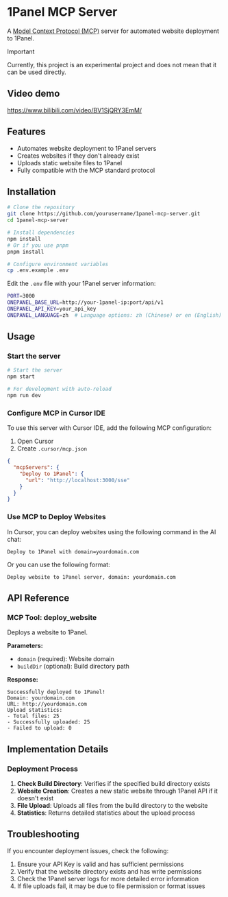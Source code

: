 # 1Panel MCP Server

A [Model Context Protocol (MCP)](https://modelcontextprotocol.io/) server for automated website deployment to 1Panel.

> [!IMPORTANT]
> Currently, this project is an experimental project and does not mean that it can be used directly.

## Video demo

<https://www.bilibili.com/video/BV1SjQRY3EmM/>

## Features

- Automates website deployment to 1Panel servers
- Creates websites if they don't already exist
- Uploads static website files to 1Panel
- Fully compatible with the MCP standard protocol

## Installation

```bash
# Clone the repository
git clone https://github.com/yourusername/1panel-mcp-server.git
cd 1panel-mcp-server

# Install dependencies
npm install
# Or if you use pnpm
pnpm install

# Configure environment variables
cp .env.example .env
```

Edit the `.env` file with your 1Panel server information:

```bash
PORT=3000
ONEPANEL_BASE_URL=http://your-1panel-ip:port/api/v1
ONEPANEL_API_KEY=your_api_key
ONEPANEL_LANGUAGE=zh  # Language options: zh (Chinese) or en (English)
```

## Usage

### Start the server

```bash
# Start the server
npm start

# For development with auto-reload
npm run dev
```

### Configure MCP in Cursor IDE

To use this server with Cursor IDE, add the following MCP configuration:

1. Open Cursor
2. Create `.cursor/mcp.json`

```json
{
  "mcpServers": {
    "Deploy to 1Panel": {
      "url": "http://localhost:3000/sse"
    }
  }
}
```

### Use MCP to Deploy Websites

In Cursor, you can deploy websites using the following command in the AI chat:

```plaintext
Deploy to 1Panel with domain=yourdomain.com
```

Or you can use the following format:

```plaintext
Deploy website to 1Panel server, domain: yourdomain.com
```

## API Reference

### MCP Tool: deploy_website

Deploys a website to 1Panel.

**Parameters:**

- `domain` (required): Website domain
- `buildDir` (optional): Build directory path

**Response:**

```plaintext
Successfully deployed to 1Panel!
Domain: yourdomain.com
URL: http://yourdomain.com
Upload statistics:
- Total files: 25
- Successfully uploaded: 25
- Failed to upload: 0
```

## Implementation Details

### Deployment Process

1. **Check Build Directory**: Verifies if the specified build directory exists
2. **Website Creation**: Creates a new static website through 1Panel API if it doesn't exist
3. **File Upload**: Uploads all files from the build directory to the website
4. **Statistics**: Returns detailed statistics about the upload process

## Troubleshooting

If you encounter deployment issues, check the following:

1. Ensure your API Key is valid and has sufficient permissions
2. Verify that the website directory exists and has write permissions
3. Check the 1Panel server logs for more detailed error information
4. If file uploads fail, it may be due to file permission or format issues
